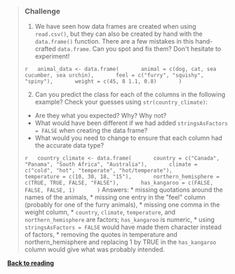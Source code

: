 > ### Challenge
>
> 1.  We have seen how data frames are created when using `read.csv()`,
>     but they can also be created by hand with the `data.frame()`
>     function. There are a few mistakes in this hand-crafted
>     `data.frame`. Can you spot and fix them? Don't hesitate to
>     experiment!
>
> `r   animal_data <- data.frame(       animal = c(dog, cat, sea cucumber, sea urchin),       feel = c("furry", "squishy", "spiny"),       weight = c(45, 8 1.1, 0.8)       )`
>
> 2.  Can you predict the class for each of the columns in the following
>     example? Check your guesses using `str(country_climate)`:
>
> -   Are they what you expected? Why? Why not?
> -   What would have been different if we had added
>     `stringsAsFactors = FALSE` when creating the data frame?
> -   What would you need to change to ensure that each column had the
>     accurate data type?
>
> `r   country_climate <- data.frame(       country = c("Canada", "Panama", "South Africa", "Australia"),       climate = c("cold", "hot", "temperate", "hot/temperate"),       temperature = c(10, 30, 18, "15"),       northern_hemisphere = c(TRUE, TRUE, FALSE, "FALSE"),       has_kangaroo = c(FALSE, FALSE, FALSE, 1)       )`
> Answers: \* missing quotations around the names of the animals, \*
> missing one entry in the "feel" column (probably for one of the furry
> animals), \* missing one comma in the weight column, \* `country`,
> `climate`, `temperature`, and `northern_hemisphere` are factors;
> `has_kangaroo` is numeric, \* using `stringsAsFactors = FALSE` would
> have made them character instead of factors, \* removing the quotes in
> temperature and northern\_hemisphere and replacing 1 by TRUE in the
> `has_kangaroo` column would give what was probably intended.

[**Back to reading**](../../R-02-starting-with-data)
